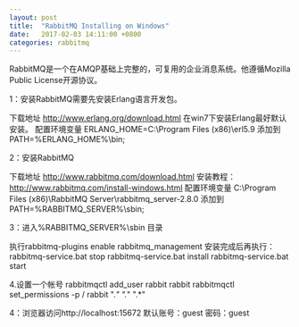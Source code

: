 ```yaml
---
layout: post
title:  "RabbitMQ Installing on Windows"
date:   2017-02-03 14:11:00 +0800
categories: rabbitmq
---
```

RabbitMQ是一个在AMQP基础上完整的，可复用的企业消息系统。他遵循Mozilla Public License开源协议。

1：安装RabbitMQ需要先安装Erlang语言开发包。

下载地址 http://www.erlang.org/download.html
在win7下安装Erlang最好默认安装。
配置环境变量 ERLANG_HOME=C:\Program Files (x86)\erl5.9
添加到PATH=%ERLANG_HOME%\bin;

2：安装RabbitMQ

下载地址 http://www.rabbitmq.com/download.html
安装教程：http://www.rabbitmq.com/install-windows.html
配置环境变量 C:\Program Files (x86)\RabbitMQ Server\rabbitmq_server-2.8.0
添加到PATH=%RABBITMQ_SERVER%\sbin;

3：进入%RABBITMQ_SERVER%\sbin 目录

执行rabbitmq-plugins enable rabbitmq_management
安装完成后再执行：
rabbitmq-service.bat stop
rabbitmq-service.bat install
rabbitmq-service.bat start

4.设置一个帐号
rabbitmqctl add_user rabbit rabbit
rabbitmqctl set_permissions -p / rabbit ".*" ".*" ".*"

4：浏览器访问http://localhost:15672
默认账号：guest 密码：guest
